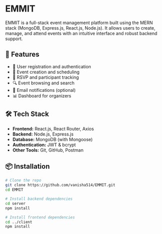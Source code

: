 # EMMIT

EMMIT is a full-stack event management platform built using the MERN stack (MongoDB, Express.js, React.js, Node.js). It allows users to create, manage, and attend events with an intuitive interface and robust backend support.

## 🚀 Features

- 📝 User registration and authentication
- 📅 Event creation and scheduling
- 👥 RSVP and participant tracking
- 🔍 Event browsing and search
- 📧 Email notifications (optional)
- 📊 Dashboard for organizers

## 🛠️ Tech Stack

- **Frontend:** React.js, React Router, Axios
- **Backend:** Node.js, Express.js
- **Database:** MongoDB (with Mongoose)
- **Authentication:** JWT & bcrypt
- **Other Tools:** Git, GitHub, Postman

## 📦 Installation

```bash
# Clone the repo
git clone https://github.com/vanisha514/EMMIT.git
cd EMMIT

# Install backend dependencies
cd server
npm install

# Install frontend dependencies
cd ../client
npm install
